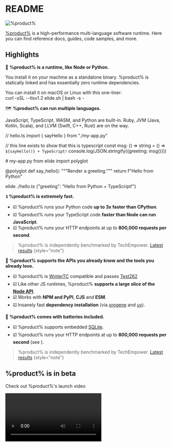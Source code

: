 # README

<img src="elide-marquee.png" alt="%product%" />

[%product%](https://elide.dev) is a high-performance multi-language software runtime. Here you can find reference docs, guides,
code samples, and more.

## Highlights

🚀 **%product% is a runtime, like Node or Python.**

You install it on your machine as a standalone binary. %product% is
statically linked and has essentially zero runtime dependencies.

You can install it on macOS or Linux with this one-liner:
<br />
<code-block lang="bash">curl -sSL --tlsv1.2 elide.sh | bash -s -</code-block>

🗺️ **%product% can run multiple languages.**

JavaScript, TypeScript, WASM, and Python are built-in. Ruby, JVM (Java,
Kotlin, Scala), and LLVM (Swift, C++, Rust) are on the way.

<code-block lang="typescript">
// hello.ts
import { sayHello } from "./my-app.py"

// this line exists to show that this is typescript
const msg: () => string = () => `${sayHello()} + TypeScript!`
console.log(JSON.stringify({greeting: msg()}))
</code-block>

<code-block lang="python">
# my-app.py
from elide import polyglot

@polyglot
def say_hello():
  """Render a greeting."""
  return f"Hello from Python"
</code-block>

<code-block lang="Console" prompt=">">
elide ./hello.ts
</code-block>

<code-block lang="Console">
{"greeting": "Hello from Python + TypeScript!"}
</code-block>

⏫ **%product% is extremely fast.**

- ☑️ %product% runs your Python code **up to 3x faster than CPython**.
- ☑️ %product% runs your TypeScript code **faster than Node can run JavaScript**.
- ☑️ %product% runs your HTTP endpoints at up to **800,000 requests per second**.

> %product% is independently benchmarked by TechEmpower. [Latest results][2]
{style="note"}

🧘 **%product% supports the APIs you already know and the tools you already love.**

- ☑️ %product% is [WinterTC][3] compatible and passes [Test262][4]
- ☑️ Like other JS runtimes, %product% **supports a large slice of the [Node API](Node-API.md)**.
- ☑️ Works with **NPM and PyPI**, **CJS** and **ESM**.
- ☑️ Insanely fast **dependency installation** (via [orogene][0] and [uv][1]).

🔋 **%product% comes with batteries included.**

- ☑️ %product% supports embedded [SQLite](javascript-sqlite.md).
- ☑️ %product% runs your HTTP endpoints at up to **800,000 requests per second** (see [](Performance.md)).

> %product% is independently benchmarked by TechEmpower. [Latest results][2]
{style="note"}

## %product% is in beta

Check out %product%'s launch video

<video src="https://youtu.be/Txl9ryfbCw4" preview-src="launch-cover.png" />

<br />

<seealso style="cards">
    <category ref="gettingStarted">
        <a summary="Install %product% on your machine" href="Installation.md">Installing %product%</a>
        <a summary="Code samples in each language" href="GettingStarted.md"/>
        <a summary="Thinking about software in more than one language" href="Polyglot.md">Polyglot 101: Thinking in Multiple Languages</a>
        <a summary="Runtime usage guides by language" href="Language-Guides.topic">%product% Runtime: Language Guides</a>
    </category>
</seealso>

[0]: https://orogene.dev/
[1]: https://github.com/astral-sh/uv
[2]: https://www.techempower.com/benchmarks/#hw=ph&test=plaintext&section=data-r23:~:text=133-,elide,-4%2C089%2C078
[3]: https://wintertc.org
[4]: https://github.com/tc39/test262
